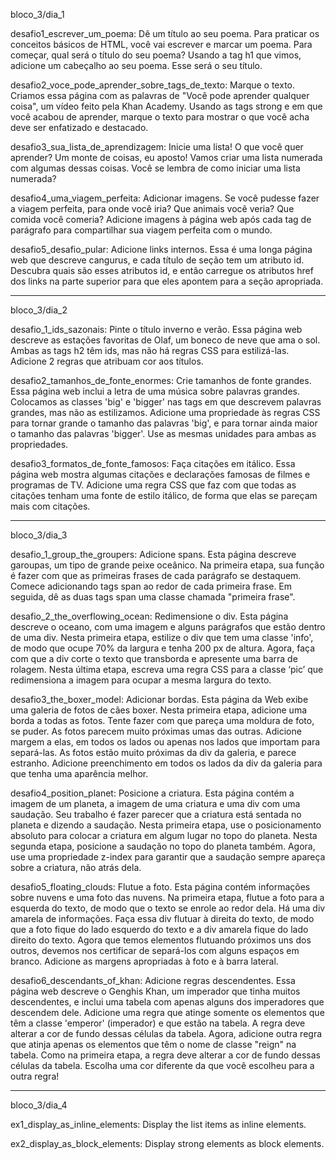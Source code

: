 bloco_3/dia_1

desafio1_escrever_um_poema: Dê um título ao seu poema. Para praticar os conceitos básicos de HTML, você vai escrever e marcar um poema. Para começar, qual será o título do seu poema? Usando a tag h1 que vimos, adicione um cabeçalho ao seu poema. Esse será o seu título.

desafio2_voce_pode_aprender_sobre_tags_de_texto: Marque o texto. Criamos essa página com as palavras de "Você pode aprender qualquer coisa", um vídeo feito pela Khan Academy. Usando as tags strong e em que você acabou de aprender, marque o texto para mostrar o que você acha deve ser enfatizado e destacado.

desafio3_sua_lista_de_aprendizagem: Inicie uma lista! O que você quer aprender? Um monte de coisas, eu aposto! Vamos criar uma lista numerada com algumas dessas coisas. Você se lembra de como iniciar uma lista numerada?

desafio4_uma_viagem_perfeita: Adicionar imagens. Se você pudesse fazer a viagem perfeita, para onde você iria? Que animais você veria? Que comida você comeria? Adicione imagens à página web após cada tag de parágrafo para compartilhar sua viagem perfeita com o mundo.

desafio5_desafio_pular: Adicione links internos. Essa é uma longa página web que descreve cangurus, e cada título de seção tem um atributo id. Descubra quais são esses atributos id, e então carregue os atributos href dos links na parte superior para que eles apontem para a seção apropriada.

____________________________________________________________________________________________________________________________________________________________________________________________________________

bloco_3/dia_2

desafio_1_ids_sazonais: Pinte o título inverno e verão. Essa página web descreve as estações favoritas de Olaf, um boneco de neve que ama o sol. Ambas as tags h2 têm ids, mas não há regras CSS para estilizá-las. Adicione 2 regras que atribuam cor aos títulos.

desafio2_tamanhos_de_fonte_enormes: Crie tamanhos de fonte grandes. Essa página web inclui a letra de uma música sobre palavras grandes. Colocamos as classes 'big' e 'bigger' nas tags em que descrevem palavras grandes, mas não as estilizamos. Adicione uma propriedade às regras CSS para tornar grande o tamanho das palavras 'big', e para tornar ainda maior o tamanho das palavras 'bigger'. Use as mesmas unidades para ambas as propriedades.

desafio3_formatos_de_fonte_famosos: Faça citações em itálico. Essa página web mostra algumas citações e declarações famosas de filmes e programas de TV. Adicione uma regra CSS que faz com que todas as citações tenham uma fonte de estilo itálico, de forma que elas se pareçam mais com citações.
____________________________________________________________________________________________________________________________________________________________________________________________________________

bloco_3/dia_3

desafio_1_group_the_groupers: Adicione spans. Esta página descreve garoupas, um tipo de grande peixe oceânico. Na primeira etapa, sua função é fazer com que as primeiras frases de cada parágrafo se destaquem. Comece adicionando tags span ao redor de cada primeira frase. Em seguida, dê as duas tags span uma classe chamada "primeira frase".

desafio_2_the_overflowing_ocean: Redimensione o div. Esta página descreve o oceano, com uma imagem e alguns parágrafos que estão dentro de uma div. Nesta primeira etapa, estilize o div que tem uma classe 'info', de modo que ocupe 70% da largura e tenha 200 px de altura. Agora, faça com que a div corte o texto que transborda e apresente uma barra de rolagem. Nesta última etapa, escreva uma regra CSS para a classe ‘pic’ que redimensiona a imagem para ocupar a mesma largura do texto.

desafio3_the_boxer_model: Adicionar bordas. Esta página da Web exibe uma galeria de fotos de cães boxer. Nesta primeira etapa, adicione uma borda a todas as fotos. Tente fazer com que pareça uma moldura de foto, se puder. As fotos parecem muito próximas umas das outras. Adicione margem a elas, em todos os lados ou apenas nos lados que importam para separá-las. As fotos estão muito próximas da div da galeria, e parece estranho. Adicione preenchimento em todos os lados da div da galeria para que tenha uma aparência melhor.

desafio4_position_planet: Posicione a criatura. Esta página contém a imagem de um planeta, a imagem de uma criatura e uma div com uma saudação. Seu trabalho é fazer parecer que a criatura está sentada no planeta e dizendo a saudação. Nesta primeira etapa, use o posicionamento absoluto para colocar a criatura em algum lugar no topo do planeta. Nesta segunda etapa, posicione a saudação no topo do planeta também. Agora, use uma propriedade z-index para garantir que a saudação sempre apareça sobre a criatura, não atrás dela.

desafio5_floating_clouds: Flutue a foto. Esta página contém informações sobre nuvens e uma foto das nuvens. Na primeira etapa, flutue a foto para a esquerda do texto, de modo que o texto se enrole ao redor dela. Há uma div amarela de informações. Faça essa div flutuar à direita do texto, de modo que a foto fique do lado esquerdo do texto e a div amarela fique do lado direito do texto. Agora que temos elementos flutuando próximos uns dos outros, devemos nos certificar de separá-los com alguns espaços em branco. Adicione as margens apropriadas à foto e à barra lateral.

desafio6_descendants_of_khan: Adicione regras descendentes. Essa página web descreve o Genghis Khan, um imperador que tinha muitos descendentes, e inclui uma tabela com apenas alguns dos imperadores que descendem dele. Adicione uma regra que atinge somente os elementos que têm a classe 'emperor' (imperador) e que estão na tabela. A regra deve alterar a cor de fundo dessas células da tabela. Agora, adicione outra regra que atinja apenas os elementos que têm o nome de classe "reign" na tabela. Como na primeira etapa, a regra deve alterar a cor de fundo dessas células da tabela. Escolha uma cor diferente da que você escolheu para a outra regra!
____________________________________________________________________________________________________________________________________________________________________________________________________________

bloco_3/dia_4

ex1_display_as_inline_elements: Display the list items as inline elements.

ex2_display_as_block_elements: Display strong elements as block elements.
